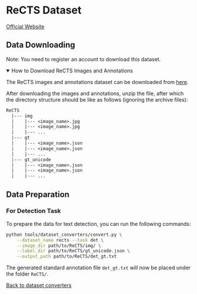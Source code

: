 # ReCTS Dataset
[Official Website](https://rrc.cvc.uab.es/?ch=12)

## Data Downloading
Note: You need to register an account to download this dataset.

<details open markdown>
    <summary>How to Download ReCTS Images and Annotations</summary>

The ReCTS images and annotations dataset can be downloaded from [here](https://rrc.cvc.uab.es/?ch=12&com=downloads).

</details>

After downloading the images and annotations, unzip the file, after which the directory structure should be like as follows (ignoring the archive files):
```txt
ReCTS
  |--- img
  |    |--- <image_name>.jpg
  |    |--- <image_name>.jpg
  |    |--- ...
  |--- gt
  |    |--- <image_name>.json
  |    |--- <image_name>.json
  |    |--- ...
  |--- gt_unicode
  |    |--- <image_name>.json
  |    |--- <image_name>.json
  |    |--- ...
```

## Data Preparation

### For Detection Task

To prepare the data for text detection, you can run the following commands:

```bash
python tools/dataset_converters/convert.py \
    --dataset_name rects --task det \
    --image_dir path/to/ReCTS/img/ \
    --label_dir path/to/ReCTS/gt_unicode.json \
    --output_path path/to/ReCTS/det_gt.txt
```

The generated standard annotation file `det_gt.txt` will now be placed under the folder `ReCTS/`.

[Back to dataset converters](converters.md)
